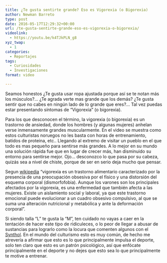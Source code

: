 ```yaml
---
title: ¿Te gusta sentirte grande? Eso es Vigorexia (o Bigorexia)
author: Newman Barreto
type: post
date: 2016-05-17T12:29:32+00:00
url: /te-gusta-sentirte-grande-eso-es-vigorexia-o-bigorexia/
videolink:
  - https://youtu.be/k4TJkPLN_g8
xyz_twap:
  - 1
categories:
  - Reportajes
tags:
  - Curiosidades
  - Investigaciones
format: video

---
```

<span class="main-paragraph">Seamos honestos ¿Te gusta usar ropa ajustada porque así se te notan más los músculos?&#8230; ¿Te agrada verte mas grande que los demás? ¿Te gusta sentir que no cabes en ningún lado de lo grande que eres?&#8230; Tal vez puedas estar presentando síntomas de &#8220;Vigorexia&#8221; (o bigorexia).</span>

Para los que desconocen el término, la vigorexia (o bigorexia) es un trastorno de ansiedad, donde los hombres (y algunas mujeres) anhelan verse inmensamente grandes muscularmente. En el video se muestra como estos culturistas noruegos no les basta con horas de entrenamiento, batidos de proteina, etc.. Llegando al extremo de visitar un pueblo en el que todo es mas pequeño para sentirse más grandes. A lo mejor en su mundo una solución rápida fue que en lugar de crecer más, han disminuido su entorno para sentirse mejor. Ojo&#8230; desconozco lo que pasa por su cabeza, quizás sea a nivel de chiste, porque de ser en serio deja mucho que pensar.

Segun [wikipedia][1] &#8220;vigorexia es un trastorno alimentario caracterizado por la presencia de una preocupación obsesiva por el físico y una distorsión del esquema corporal (dismorfofobia). Aunque los varones son los principales afectados por la vigorexia, es una enfermedad que también afecta a las mujeres. Existe un aislamiento social y laboral, ya que este trastorno emocional puede evolucionar a un cuadro obsesivo compulsivo, al que se suma una alteración nutricional y metabólica y ante la deformación corporal&#8221;.

Si siendo talla &#8220;L&#8221; te gusta la &#8220;M&#8221;, ten cuidado no vayas a caer en la tentación de hacer este tipo de ridiculeces, o lo peor de llegar a abusar de sustancias para lograrlo como la locura que comenten algunos con el [Synthol][2]. En el mundo del culturismo esto es muy común, de hecho me atrevería a afirmar que esto es lo que principalmente impulsa el deporte, solo ten claro que esto es un patrón psicológico, así que enfócate principalmente en el deporte y no dejes que esto sea lo que principalmente te motive a entrenar.

 [1]: https://es.wikipedia.org/wiki/Dismorfia_muscular
 [2]: http://fisicones.com/las-locuras-del-synthol/